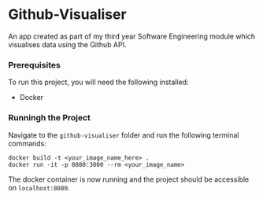 # Github-Visualiser
An app created as part of my third year Software Engineering module which visualises data using the Github API.
### Prerequisites
To run this project, you will need the following installed:

- Docker

### Runningh the Project
Navigate to the `github-visualiser` folder and run the following terminal commands:

```
docker build -t <your_image_name_here> .
docker run -it -p 8080:3000 --rm <your_image_name>
```
The docker container is now running and the project should be accessible on `localhost:8080`.
